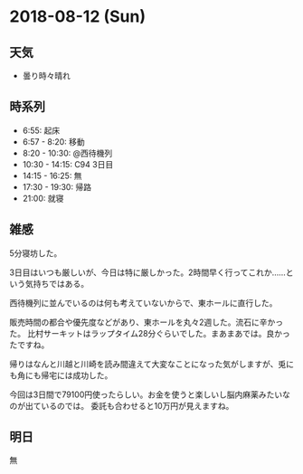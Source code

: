 # 2018-08-12 (Sun)

## 天気

- 曇り時々晴れ

## 時系列

- 6:55: 起床
- 6:57 - 8:20: 移動
- 8:20 - 10:30: @西待機列
- 10:30 - 14:15: C94 3日目
- 14:15 - 16:25: 無
- 17:30 - 19:30: 帰路
- 21:00: 就寝

## 雑感

5分寝坊した。

3日目はいつも厳しいが、今日は特に厳しかった。2時間早く行ってこれか……という気持ちではある。

西待機列に並んでいるのは何も考えていないからで、東ホールに直行した。

販売時間の都合や優先度などがあり、東ホールを丸々2週した。流石に辛かった。
比村サーキットはラップタイム28分ぐらいでした。まあまあでは。良かったですね。

帰りはなんと川越と川崎を読み間違えて大変なことになった気がしますが、兎にも角にも帰宅には成功した。

今回は3日間で79100円使ったらしい。お金を使うと楽しいし脳内麻薬みたいなのが出ているのでは。
委託も合わせると10万円が見えますね。

## 明日

無
